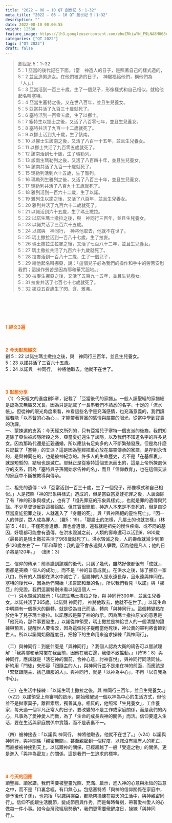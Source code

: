 ```yaml
---
title: "2022 – 08 – 10 QT 創世記 5：1~32"
meta_title: "2022 – 08 – 10 QT 創世記 5：1~32"
description: ""
date: 2022-08-10 00:00:55
weight: 12580
feature_image: https://lh3.googleusercontent.com/ehoZRkiwYN_F9LNA8M068AYxt73EavCZno-PD1cJRuf5BbSkQVUWr3gNEbt5kSs28Pb_Elg17kSrtf9ybWvojWoMV6I4tPM3vGRGDq6GkKkPdL2Gut4QAIw4-uykKUAtNiKgQKntvsU=w800
categories: ["QT 2022"]
tags: ["QT 2022"]
draft: false
---
```


<blockquote>創世記 5：1~32<br />
5：1 亞當的後代記在下面。（當　神造人的日子，是照著自己的樣式造的，<br />
5：2 並且造男造女。在他們被造的日子，　神賜福給他們，稱他們為「人」。）<br />
5：3 亞當活到一百三十歲，生了一個兒子，形像樣式和自己相似，就給他起名叫塞特。<br />
5：4 亞當生塞特之後，又在世八百年，並且生兒養女。<br />
5：5 亞當共活了九百三十歲就死了。<br />
5：6 塞特活到一百零五歲，生了以挪士。<br />
5：7 塞特生以挪士之後，又活了八百零七年，並且生兒養女。<br />
5：8 塞特共活了九百一十二歲就死了。<br />
5：9 以挪士活到九十歲，生了該南。<br />
5：10 以挪士生該南之後，又活了八百一十五年，並且生兒養女。<br />
5：11 以挪士共活了九百零五歲就死了。<br />
5：12 該南活到七十歲，生了瑪勒列。<br />
5：13 該南生瑪勒列之後，又活了八百四十年，並且生兒養女。<br />
5：14 該南共活了九百一十歲就死了。<br />
5：15 瑪勒列活到六十五歲，生了雅列。<br />
5：16 瑪勒列生雅列之後，又活了八百三十年，並且生兒養女。<br />
5：17 瑪勒列共活了八百九十五歲就死了。<br />
5：18 雅列活到一百六十二歲，生了以諾。<br />
5：19 雅列生以諾之後，又活了八百年，並且生兒養女。<br />
5：20 雅列共活了九百六十二歲就死了。<br />
5：21 以諾活到六十五歲，生了瑪土撒拉。<br />
5：22 以諾生瑪土撒拉之後，與　神同行三百年，並且生兒養女。<br />
5：23 以諾共活了三百六十五歲。<br />
5：24 以諾與　神同行，　神將他取去，他就不在世了。<br />
5：25 瑪土撒拉活到一百八十七歲，生了拉麥。<br />
5：26 瑪土撒拉生拉麥之後，又活了七百八十二年，並且生兒養女。<br />
5：27 瑪土撒拉共活了九百六十九歲就死了。<br />
5：28 拉麥活到一百八十二歲，生了一個兒子，<br />
5：29 給他起名叫挪亞，說：「這個兒子必為我們的操作和手中的勞苦安慰我們；這操作勞苦是因為耶和華咒詛地。」<br />
5：30 拉麥生挪亞之後，又活了五百九十五年，並且生兒養女。<br />
5：31 拉麥共活了七百七十七歲就死了。<br />
5：32 挪亞五百歲生了閃、含、雅弗。</blockquote><br />
&nbsp;<br />
<br />
&nbsp;<br />
<br />
<span style="color: #ff6600;"><strong>1.經文3遍</strong></span><br />
<br />
&nbsp;<br />
<br />
<span style="color: #ff6600;"><strong>2.今天默想經文<br />
</strong></span>創 5：22 以諾生瑪土撒拉之後，與　神同行三百年，並且生兒養女。<br />
5：23 以諾共活了三百六十五歲。<br />
5：24 以諾與　神同行，　神將他取去，他就不在世了。<br />
<br />
&nbsp;<br />
<br />
<strong><span style="color: #ff6600;">3.默想分享<br />
</span></strong>（1）今天經文的進度創5章，記載了「亞當後代的家譜」。一般人讀聖經的家譜總是認為又無趣又冗長，因為只是記載了一長串我們不熟悉的名字，十足的「流水帳」。但從神的眼光角度來看，神看這些名字是充滿感情，也充滿意義的，我們讀經若能「以基督的心為心」，才能帶著豐富的感情與屬靈的眼光，從當中學到寶貴的功課。<br />
一、蒙揀選的支系：今天經文所列的，只有亞當兒子塞特一個支派的後裔。我們知道除了亞伯被該隱所殺之外，亞當夏娃還生了該隱，以及我們不知道名字的許多兒女。因為那時代還是近親通婚，所以應該有足夠多的人不斷繁殖發展。但是為什麼只記載了「塞特」的支派？這是因為聖經把重心放在屬靈傳承的家譜，是存到永恆的，是與神同在的，也是被神紀念的。許多人的生命歷史，若不是「在基督裏」，就是短暫的，結局也是滅亡。耶穌正是從塞特這個支派而出的，這是上帝所揀選保守的支系，因為「塞特與子孫開始求告神的名」，而且「信仰教育」，也在這個支派的家庭中不斷被教導與傳承。<br />
<br />
二、祖先的遺傳：v3「亞當活到一百三十歲，生了一個兒子，形像樣式和自己相似。」人是按照「神的形象與樣式」造成的，但是當亞當夏娃犯罪之後，人裏面除了有「神的形象與樣式」，也有了「祖先罪惡的形象與樣式」，也就是罪的遺傳與咒詛。不少基督徒反對這種論點，但其實很簡單，神造人本來是不會死的，但是自從亞當夏娃犯罪之後，人就進入了「身體的死」，與「與神隔絕的靈性死亡」。「因一人的悖逆，眾人成為罪人」（羅5：19），「那屬土的怎樣，凡屬土的也就怎樣」（林前15：48）。不僅死會遺傳、罪也會遺傳，還有就是祖先的慢性疾病、或不同的基因，好壞都可能會有遺傳。在洪水毀滅之前，人類的壽命還可以活到8、900歲（最長的是瑪土撒拉共活了969歲就死了）。洪水毀滅之後，人的壽命就減少到頂多120歲左右了—「耶和華說：我的靈不會永遠與人爭戰，因為他是凡人；他的日子將是120年。」 （創6：3）<br />
<br />
三、信仰的傳承：前章講到該隱的後代，只講了幾代，雖然好像都很有「成就」，但卻是突顯「個人的成功」，而不是「神的旨意成就」。在洪水之後，除了挪亞一家八口，所有的人類都在洪水中滅亡了，但屬神的人是永遠長存，且永遠與神同在。塞特的後代中，因為他們開始「求告耶和華的名」，所以我們看見「以諾」與「挪亞」的見證。我們這裏特別來看以諾這個人 —<br />
（一）洪水毀滅的啟示：「以諾生瑪土撒拉之後，與 神同行300年，並且生兒養女。以諾共活了365歲。以諾與 神同行， 神將他取去，他就不在世了。」以諾生命中明顯有一個極大的翻轉，就是從為自己而活，轉向「與神同行」。這個轉變點在於他生了兒子瑪土撒拉。以諾應該是蒙了神的啟示，因為瑪土撒拉原文的意思是「他死時，那件事要發生。」以諾從神領受，瑪土撒拉是神給世人的一個清楚的證據與預言，提醒世人要悔改，因為這個兒子提醒當他死後，神公義的審判將會臨到世人。所以以諾開始儆醒度日，把餘下的生命用來追求操練「與神同行」。<br />
<br />
（二）與神同行：到底什麼是「與神同行」？我個人認為大衛的禱告可以嘗試理解：「我將耶和華常擺在我面前，因他在我右邊，我便不致搖動。」（詩16：8）與神同行，應該就是「活在神的面前，合神心意，討神喜悅」，與神同行同活同住。新約用「門徒」來形容「跟隨主的人」，與神同行並不是走在神的前面，而應該是「緊緊跟隨主、捨己順服的人」。與神同行，就是「以神為中心」，不再「以自我為中心」。<br />
<br />
（三）在生活中操練：「以諾生瑪土撒拉之後，與 神同行三百年，並且生兒養女。」（v22）以諾領受上帝審判的啟示，開始儆醒過一個以神為中心的生活方式，但他並不是拋家棄子，離群索居，獨善其身。相反的，他照常「生兒養女」，工作養家，每天過一個平凡正常人的日子。要改變的不是工作或家庭關係，而是我們的內心，凡事為了愛神愛人而做，為了「生命的成長與神的關係」而活。信仰要進入生活，要在生活與家庭關係中實踐，而不是表裏不一。<br />
<br />
（四）被神接去：「以諾與 神同行， 神將他取去，他就不在世了。」（v24）以諾與神同行，與神關係「親密無間」，甚至親密到一個程度，以諾沒有經歷人的死亡，而直接被神接到天上。以諾跟神的關係，已經超越了一般「受造之物」的關係，更是進入「與神為密友」的關係，這是我們一生追求的標竿。<br />
<br />
&nbsp;<br />
<br />
<strong><span style="color: #ff6600;">4.今天的回應<br />
</span></strong>讀聖經、讀家譜，我們需要被聖靈光照、充滿、啟示，進入神的心意與永恆的旨意之中，而不是「口裏念經，有口無心」。包括塞特將「與神的信仰關係在家庭中，傳予後代子孫」，也包括「以諾與挪亞，都能夠操練在每天的生活中，與神親密同行」。信仰不能跟生活脫節，變成節目與作秀，而是每時每刻，帶著愛神愛人的心做每一件小事。如今台灣政經局勢動?，我們更需要儆醒度日，操練「與神同行」。<br />
<div id="gtx-trans" style="position: absolute; left: -36px; top: 2448.24px;"><br />
<div class="gtx-trans-icon"></div><br />
</div>
        